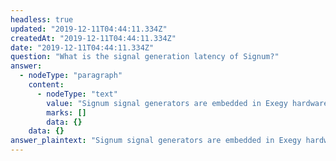 ```yaml
---
headless: true
updated: "2019-12-11T04:44:11.334Z"
createdAt: "2019-12-11T04:44:11.334Z"
date: "2019-12-11T04:44:11.334Z"
question: "What is the signal generation latency of Signum?"
answer:
  - nodeType: "paragraph"
    content:
      - nodeType: "text"
        value: "Signum signal generators are embedded in Exegy hardware-accelerated appliances. These appliances are purpose-built for low latency processing of market data. The additional latency imposed by adding Signum signals to each market data update event is approximately one microsecond. As always, Exegy engineers and data scientists are striving to optimize our signal models to drive the latency as close to zero as possible. Incremental performance improvements are delivered as part of our managed service."
        marks: []
        data: {}
    data: {}
answer_plaintext: "Signum signal generators are embedded in Exegy hardware-accelerated appliances. These appliances are purpose-built for low latency processing of market data. The additional latency imposed by adding Signum signals to each market data update event is approximately one microsecond. As always, Exegy engineers and data scientists are striving to optimize our signal models to drive the latency as close to zero as possible. Incremental performance improvements are delivered as part of our managed service."
---
```

